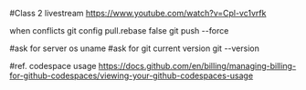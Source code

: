 #Class 2 livestream
https://www.youtube.com/watch?v=Cpl-vc1vrfk

when conflicts
git config pull.rebase false
git push --force

#ask for server os
uname
#ask for git current version
git --version

#ref. codespace usage
https://docs.github.com/en/billing/managing-billing-for-github-codespaces/viewing-your-github-codespaces-usage
